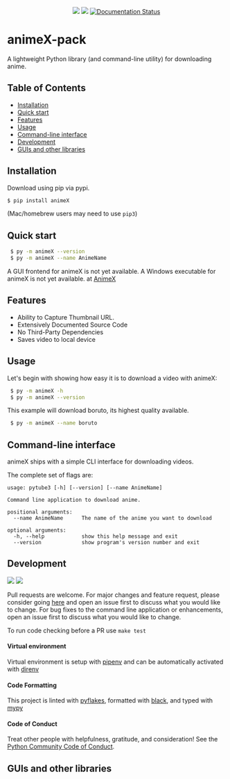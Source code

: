 <div align="center">
  <p align="center">
	  <a href="https://pypi.org/project/animeX/"><img src="https://img.shields.io/pypi/v/animeX?color=blue"></a>
	  <a href="https://pypi.python.org/pypi/animeX/"><img src="https://img.shields.io/pypi/pyversions/animeX.svg" /></a>
	  <a href='https://animeX.readthedocs.io/en/latest/?badge=latest'><img src='https://readthedocs.org/projects/animeX/badge/?version=latest' alt='Documentation Status' /></a>
  </p>
</div>

# animeX-pack
A lightweight Python library (and command-line utility) for downloading anime.


## Table of Contents
  * [Installation](#installation)
  * [Quick start](#quick-start)
  * [Features](#features)
  * [Usage](#usage)
  * [Command-line interface](#command-line-interface)
  * [Development](#development)
  * [GUIs and other libraries](#guis-and-other-libraries)

## Installation

Download using pip via pypi.

```bash
$ pip install animeX
```
(Mac/homebrew users may need to use ``pip3``)


## Quick start
```sh
 $ py -m animeX --version
 $ py -m animeX --name AnimeName
```
A GUI frontend for animeX is not yet available.
A Windows executable for animeX is not yet available. at [AnimeX](https://github.com/LordGhostX/animeX-v2)

## Features
  * Ability to Capture Thumbnail URL.
  * Extensively Documented Source Code
  * No Third-Party Dependencies
  * Saves video to local device

## Usage

Let's begin with showing how easy it is to download a video with animeX:

```sh
 $ py -m animeX -h
 $ py -m animeX --version
```
This example will download boruto, its highest quality available.

```sh
 $ py -m animeX --name boruto
```

## Command-line interface

animeX ships with a simple CLI interface for downloading videos.


The complete set of flags are:

```
usage: pytube3 [-h] [--version] [--name AnimeName]

Command line application to download anime.

positional arguments:
  --name AnimeName      The name of the anime you want to download

optional arguments:
  -h, --help            show this help message and exit
  --version             show program's version number and exit
```


## Development

<a href="https://www.codacy.com/manual/hbmartin/pytube3?utm_source=github.com&amp;utm_medium=referral&amp;utm_content=hbmartin/pytube3&amp;utm_campaign=Badge_Grade"><img src="https://api.codacy.com/project/badge/Grade/53794f06983a46829620b3284c6a5596"/></a>
<a href="https://github.com/ambv/black"><img src="https://img.shields.io/badge/code%20style-black-000000.svg" /></a>

Pull requests are welcome. For major changes and feature request, please consider going [here](https://github.com/LordGhostX/animeX-v2) and open an issue first to discuss what you would like to change.
For bug fixes to the command line application or enhancements, open an issue first to discuss what you would like to change.

To run code checking before a PR use ``make test``

#### Virtual environment

Virtual environment is setup with [pipenv](https://pipenv-fork.readthedocs.io/en/latest/) and can be automatically activated with [direnv](https://direnv.net/docs/installation.html)

#### Code Formatting

This project is linted with [pyflakes](https://github.com/PyCQA/pyflakes), formatted with [black](https://github.com/ambv/black), and typed with [mypy](https://mypy.readthedocs.io/en/latest/introduction.html)


#### Code of Conduct

Treat other people with helpfulness, gratitude, and consideration! See the [Python Community Code of Conduct](https://www.python.org/psf/codeofconduct/).

## GUIs and other libraries
